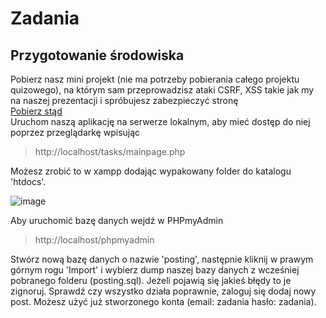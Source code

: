 # Zadania
## Przygotowanie środowiska
Pobierz nasz mini projekt (nie ma potrzeby pobierania całego projektu quizowego), na którym sam przeprowadzisz ataki CSRF, XSS takie jak my na naszej prezentacji i spróbujesz zabezpieczyć stronę </br>
[Pobierz stąd](https://drive.google.com/file/d/1CENacje-JxjyBzniWqFldpH-EGFcZsLM/view?usp=sharing) </br>
Uruchom naszą aplikację na serwerze lokalnym, aby mieć dostęp do niej poprzez przeglądarkę wpisując
> http://localhost/tasks/mainpage.php

Możesz zrobić to w xampp dodając wypakowany folder do katalogu 'htdocs'.

![image](https://github.com/miwasil/ItaloQuizz/assets/115273240/b8599d69-3eab-4ced-8cce-fee5398629f3)

Aby uruchomić bazę danych wejdź w PHPmyAdmin
> http://localhost/phpmyadmin

Stwórz nową bazę danych o nazwie 'posting', następnie kliknij w prawym górnym rogu 'Import' i wybierz dump naszej bazy danych z wcześniej pobranego folderu (posting.sql). Jeżeli pojawią się jakieś błędy to je zignoruj.
Sprawdź czy wszystko działa poprawnie, zaloguj się dodaj nowy post. Możesz użyć już stworzonego konta (email: zadania  hasło: zadania).


